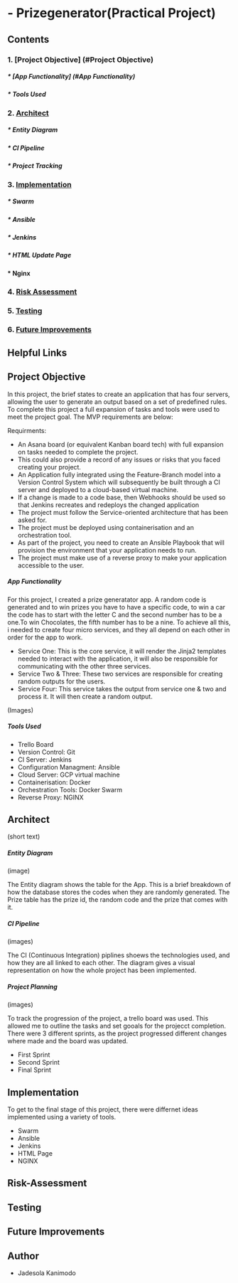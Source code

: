 # - Prizegenerator(Practical Project)

## Contents

### 1. [Project Objective] (#Project Objective)
##### * [App Functionality] (#App Functionality)
##### * Tools Used
### 2. [Architect](#Architect)
#####  * Entity Diagram
##### * CI Pipeline
##### * Project Tracking
### 3. [Implementation](#Implementation)
##### * Swarm
##### * Ansible
##### * Jenkins
##### * HTML Update Page
#### * Nginx
### 4. [Risk Assessment](#Risk-Assessment)
### 5. [Testing](#Testing)
### 6. [Future Improvements](#Future-Improvements)



## Helpful Links



## Project Objective 
In this project, the brief states to create an application that has four servers, allowing the user to generate an output based on a set of predefined rules. To complete this project a full expansion of tasks and tools were used to meet the project goal. The MVP requirements are below:

Requirments:
- An Asana board (or equivalent Kanban board tech) with full expansion on tasks needed to complete the project.
- This could also provide a record of any issues or risks that you faced creating your project.
- An Application fully integrated using the Feature-Branch model into a Version Control System which will subsequently be built through a CI server and deployed to a cloud-based virtual machine.
- If a change is made to a code base, then Webhooks should be used so that Jenkins recreates and redeploys the changed application
- The project must follow the Service-oriented architecture that has been asked for.
- The project must be deployed using containerisation and an orchestration tool.
- As part of the project, you need to create an Ansible Playbook that will provision the environment that your application needs to run.
- The project must make use of a reverse proxy to make your application accessible to the user.


##### App Functionality 
For this project, I created a prize generatator app. A random code is generated and to win prizes you have to have a specific code, to win a car the code has to start with the letter C and the second number has to be a one.To win Chocolates, the fifth number has to be a nine. To achieve all this, i needed to create four micro services, and they all depend on each other in order for the app to work.
- Service One: This is the core service, it will render the Jinja2 templates needed to interact with the application, it will also be responsible for communicating with the other three services.
- Service Two & Three: These two services are responsible for creating random outputs for the users.
- Service Four: This service takes the output from service one & two and process it. It will then create a random output.

(Images)

##### Tools Used
- Trello Board
- Version Control: Git
- CI Server: Jenkins
- Configuration Managment: Ansible
- Cloud Server: GCP virtual machine
- Containerisation: Docker
- Orchestration Tools: Docker Swarm
- Reverse Proxy: NGINX


## Architect

(short text)

##### Entity Diagram

(image)

The Entity diagram shows the table for the App. This is a brief breakdown of how the database stores the codes when they are randomly generated. The Prize table has the prize id, the random code and the prize that comes with it.


##### CI Pipeline

(images)

The CI (Continuous Integration) piplines shoews the technologies used, and how they are all linked to each other. The diagram gives a visual representation on how the whole project has been implemented. 


##### Project Planning 

(images)

To track the progression of the project, a trello board was used. This allowed me to outline the tasks and set gooals for the projecct completion. There were 3 different sprints, as the project progressed different changes where made and the board was updated.

* First Sprint
* Second Sprint
* Final Sprint

## Implementation

To get to the final stage of this project, there were differnet ideas implemented using a variety of tools.

* Swarm
* Ansible
* Jenkins
* HTML Page
* NGINX

## Risk-Assessment
## Testing
## Future Improvements

## Author 
* Jadesola Kanimodo














